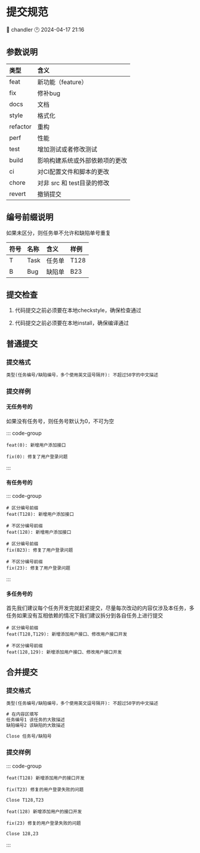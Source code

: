 # 提交规范

<div class="tagBarBadge">
    <Badge type="info" text="原创" />
    <span>📝 chandler</span>
    <span>🕐 2024-04-17 21:16</span>
</div>

## 参数说明

| 类型       | 含义                 |
|:---------|:-------------------|
| feat     | 新功能（feature）       |
| fix      | 修补bug              |
| docs     | 文档                 |
| style    | 格式化                |
| refactor | 重构                 |
| perf     | 性能                 |
| test     | 增加测试或者修改测试         |
| build    | 影响构建系统或外部依赖项的更改    |
| ci       | 对CI配置文件和脚本的更改      |
| chore    | 对非 src 和 test目录的修改 |
| revert   | 撤销提交               |


## 编号前缀说明

如果未区分，则任务单不允许和缺陷单号重复

| 符号 | 名称   | 含义  | 样例   |
|:---|:-----|:----|:-----|
| T  | Task | 任务单 | T128 |
| B  | Bug  | 缺陷单 | B23  |


## 提交检查

1. 代码提交之前必须要在本地checkstyle，确保检查通过

2. 代码提交之前必须要在本地install，确保编译通过


## 普通提交

### 提交格式

```cmd
类型(任务编号/缺陷编号，多个使用英文逗号隔开): 不超过50字的中文描述
```

### 提交样例

#### 无任务号的

如果没有任务号，则任务号默认为0，不可为空

::: code-group
```text [feat]
feat(0): 新增用户添加接口
```
```text [fix]
fix(0): 修复了用户登录问题
```
:::

#### 有任务号的

::: code-group
```text [feat]
# 区分编号前缀
feat(T128): 新增用户添加接口

# 不区分编号前缀
feat(128): 新增用户添加接口
```

```text [fix]
# 区分编号前缀
fix(B23): 修复了用户登录问题

# 不区分编号前缀
fix(23): 修复了用户登录问题
```
:::

#### 多任务号的

首先我们建议每个任务开发完就赶紧提交，尽量每次改动的内容仅涉及本任务，多任务如果没有互相依赖的情况下我们建议拆分到各自任务上进行提交

```text
# 区分编号前缀
feat(T128,T129): 新增添加用户接口、修改用户接口开发

# 不区分编号前缀
feat(128,129): 新增添加用户接口、修改用户接口开发
```


## 合并提交

### 提交格式

```cmd
类型(任务编号/缺陷编号，多个使用英文逗号隔开): 不超过50字的中文描述

# 在内容区填写
任务编号1 该任务的大致描述
缺陷编号2 该缺陷的大致描述

Close 任务号/缺陷号
```

### 提交样例

::: code-group
```text [区分编号前缀]
feat(T128) 新增添加用户的接口开发

fix(T23) 修复的用户登录失败的问题

Close T128,T23
```

```text [不区分编号前缀]
feat(128) 新增添加用户的接口开发

fix(23) 修复的用户登录失败的问题

Close 128,23
```
:::


